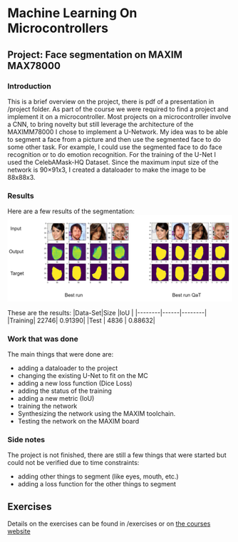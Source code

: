 # Machine Learning On Microcontrollers
## Project: Face segmentation on MAXIM MAX78000
### Introduction
This is a brief overview on the project, there is pdf of a presentation in /project folder.
As part of the course we were required to find a project and implement it on a microcontroller. Most projects on a microcontroller involve a CNN, to bring novelty but still leverage the architecture of the MAXIMM78000 I chose to implement a U-Network.
My idea was to be able to segment a face from a picture and then use the segmented face to do some other task. For example, I could use the segmented face to do face recognition or to do emotion recognition. For the training of the U-Net I used the CelebAMask-HQ Dataset.
Since the maximum input size of the network is 90×91x3, I created a dataloader to make the image to be 88x88x3.

### Results
Here are a few results of the segmentation:
![celeb_seg](/project/docs/images/celebhqsegmentation.png)

These are the results:
|Data-Set|Size  |IoU     |
|--------|------|--------|
|Training| 22746| 0.91390|
|Test    | 4836 | 0.88632|

### Work that was done
The main things that were done are:
- adding a dataloader to the project
- changing the existing U-Net to fit on the MC
- adding a new loss function (Dice Loss)
- adding the status of the training 
- adding a new metric (IoU)
- training the network
- Synthesizing the network using the MAXIM toolchain.
- Testing the network on the MAXIM board

### Side notes
The project is not finished, there are still a few things that were started but could not be verified due to time constraints:
- adding other things to segment (like eyes, mouth, etc.)
- adding a loss function for the other things to segment

## Exercises 
Details on the exercises can be found in /exercises or on [the courses website](https://iis-students.ee.ethz.ch/lectures/machine-learning-on-microcontrollers-page/)

